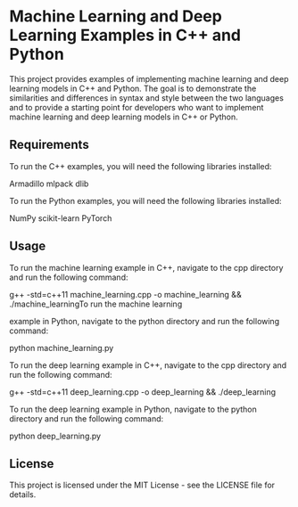 # Machine Learning and Deep Learning Examples in C++ and Python
This project provides examples of implementing machine learning and deep learning models in C++ and Python. The goal is to demonstrate the similarities and differences in syntax and style between the two languages and to provide a starting point for developers who want to implement machine learning and deep learning models in C++ or Python.

## Requirements
To run the C++ examples, you will need the following libraries installed:

Armadillo mlpack
dlib

To run the Python examples, you will need the following libraries installed:

NumPy
scikit-learn
PyTorch

## Usage
To run the machine learning example in C++, navigate to the cpp directory and run the following command: 

g++ -std=c++11 machine_learning.cpp -o machine_learning && ./machine_learningTo run the machine learning 

example in Python, navigate to the python directory and run the following command:

python machine_learning.py 

To run the deep learning example in C++, navigate to the cpp directory and run 
the following command: 

g++ -std=c++11 deep_learning.cpp -o deep_learning && ./deep_learning                            

To run the deep learning example in Python, navigate to the python directory and run the following command:

python deep_learning.py                     

## License
This project is licensed under the MIT License - see the LICENSE file for details.




